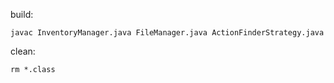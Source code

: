 build:

	javac InventoryManager.java FileManager.java ActionFinderStrategy.java

clean:

	rm *.class
